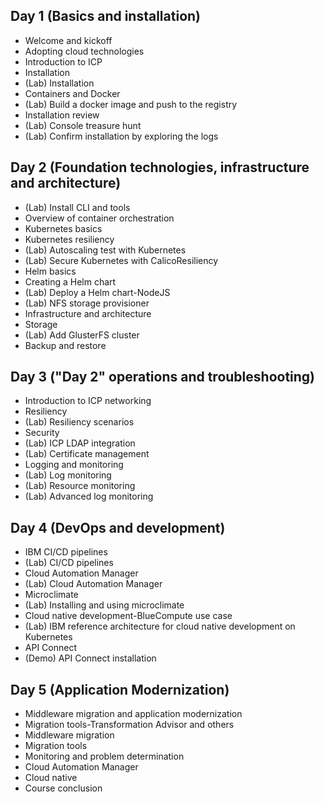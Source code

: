 ## Day 1 (Basics and installation) ##

- Welcome and kickoff
- Adopting cloud technologies 
- Introduction to ICP
- Installation
- (Lab) Installation
- Containers and Docker
- (Lab) Build a docker image and push to the registry
- Installation review
- (Lab) Console treasure hunt
- (Lab) Confirm installation by exploring the logs
## Day 2 (Foundation technologies, infrastructure and architecture) ##
- (Lab) Install CLI and tools
- Overview of container orchestration
- Kubernetes basics
- Kubernetes resiliency
- (Lab) Autoscaling test with Kubernetes
- (Lab) Secure Kubernetes with CalicoResiliency
- Helm basics
- Creating a Helm chart
- (Lab) Deploy a Helm chart-NodeJS
- (Lab) NFS storage provisioner
- Infrastructure and architecture
- Storage
- (Lab) Add GlusterFS cluster
- Backup and restore
## Day 3 ("Day 2" operations and troubleshooting) ##
- Introduction to ICP networking
- Resiliency
- (Lab) Resiliency scenarios
- Security
- (Lab) ICP LDAP integration
- (Lab) Certificate management
- Logging and monitoring
- (Lab) Log monitoring
- (Lab) Resource monitoring
- (Lab) Advanced log monitoring
## Day 4 (DevOps and development) ##
- IBM CI/CD pipelines
- (Lab) CI/CD pipelines
- Cloud Automation Manager
- (Lab) Cloud Automation Manager
- Microclimate
- (Lab) Installing and using microclimate
- Cloud native development-BlueCompute use case
- (Lab) IBM reference architecture for cloud native development on Kubernetes
- API Connect
- (Demo) API Connect installation
## Day 5 (Application Modernization)
- Middleware migration and application modernization
- Migration tools-Transformation Advisor and others
- Middleware migration
- Migration tools
- Monitoring and problem determination
- Cloud Automation Manager
- Cloud native
- Course conclusion

 
